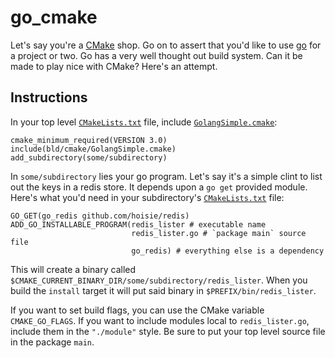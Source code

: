 # go_cmake

Let's say you're a [CMake](http://www.cmake.org/) shop. Go on to
assert that you'd like to use [go](http://golang.org/) for a project
or two. Go has a very well thought out build system. Can it be made to
play nice with CMake? Here's an attempt.

## Instructions

In your top level [`CMakeLists.txt`](CMakeLists.txt) file, include
[`GolangSimple.cmake`](bld/cmake/GolangSimple.cmake):

    cmake_minimum_required(VERSION 3.0)
    include(bld/cmake/GolangSimple.cmake)
    add_subdirectory(some/subdirectory)

In `some/subdirectory` lies your go program. Let's say it's a simple
clint to list out the keys in a redis store. It depends upon a `go get`
provided module. Here's what you'd need in your subdirectory's
[`CMakeLists.txt`](some/subdirectory/CmakeLists.txt) file:

    GO_GET(go_redis github.com/hoisie/redis)
    ADD_GO_INSTALLABLE_PROGRAM(redis_lister # executable name
                               redis_lister.go # `package main` source file
                               go_redis) # everything else is a dependency
    
This will create a binary called
`$CMAKE_CURRENT_BINARY_DIR/some/subdirectory/redis_lister`. When you build
the `install` target it will put said binary in `$PREFIX/bin/redis_lister`.

If you want to set build flags, you can use the CMake variable
`CMAKE_GO_FLAGS`. If you want to include modules local to
`redis_lister.go`, include them in the `"./module"` style. Be sure
to put your top level source file in the package `main`.

